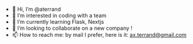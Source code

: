 - 👋 Hi, I’m @aterrand
- 👀 I’m interested in coding with a team
- 🌱 I’m currently learning Flask, Nextjs
- 💞️ I’m looking to collaborate on a new company !
- 📫 How to reach me: by mail I prefer, here is it: ax.terrand@gmail.com
